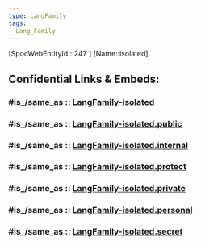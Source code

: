 ```yaml
---
type: LangFamily
tags: 
- Lang_Family
---
```

[SpocWebEntityId:: 247 ]
[Name::isolated]


## Confidential Links & Embeds: 

### #is_/same_as :: [LangFamily-isolated](/_Standards/Language/Lang~Family/LangFamily-isolated.md) 

### #is_/same_as :: [LangFamily-isolated.public](/_public/Language/Lang~Family/LangFamily-isolated.public.md) 

### #is_/same_as :: [LangFamily-isolated.internal](/_internal/Language/Lang~Family/LangFamily-isolated.internal.md) 

### #is_/same_as :: [LangFamily-isolated.protect](/_protect/Language/Lang~Family/LangFamily-isolated.protect.md) 

### #is_/same_as :: [LangFamily-isolated.private](/_private/Language/Lang~Family/LangFamily-isolated.private.md) 

### #is_/same_as :: [LangFamily-isolated.personal](/_personal/Language/Lang~Family/LangFamily-isolated.personal.md) 

### #is_/same_as :: [LangFamily-isolated.secret](/_secret/Language/Lang~Family/LangFamily-isolated.secret.md)

